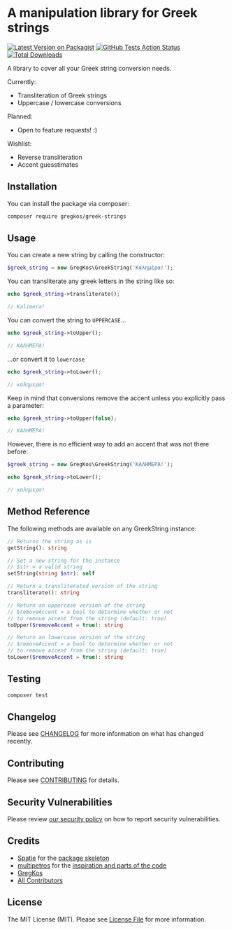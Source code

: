 # A manipulation library for Greek strings

[![Latest Version on Packagist](https://img.shields.io/packagist/v/gregkos/greek-strings.svg?style=flat-square)](https://packagist.org/packages/gregkos/greek-strings)
[![GitHub Tests Action Status](https://img.shields.io/github/actions/workflow/status/gregkos/greek-strings/run-tests.yml?branch=master&label=tests)](https://github.com/gregkos/greek-strings/actions?query=workflow%3ATests+branch%3Amaster)
[![Total Downloads](https://img.shields.io/packagist/dt/gregkos/greek-strings.svg?style=flat-square)](https://packagist.org/packages/gregkos/greek-strings)


A library to cover all your Greek string conversion needs.

Currently:
* Transliteration of Greek strings
* Uppercase / lowercase conversions

Planned:
* Open to feature requests! :)

Wishlist:
* Reverse transliteration
* Accent guesstimates

## Installation

You can install the package via composer:

```bash
composer require gregkos/greek-strings
```

## Usage

You can create a new string by calling the constructor:

```php
$greek_string = new GregKos\GreekString('Καλημέρα!');
```

You can transliterate any greek letters in the string like so:

```php
echo $greek_string->transliterate();

// Kalimera!
```

You can convert the string to `UPPERCASE`...

```php
echo $greek_string->toUpper();

// ΚΑΛΗΜΕΡΑ!
```

...or convert it to `lowercase`

```php
echo $greek_string->toLower();

// καλημερα!
```

Keep in mind that conversions remove the accent unless you explicitly pass a parameter:

```php
echo $greek_string->toUpper(false);

// ΚΑΛΗΜΈΡΑ!
```

However, there is no efficient way to add an accent that was not there before:

```php
$greek_string = new GregKos\GreekString('ΚΑΛΗΜΕΡΑ!');

echo $greek_string->toLower();

// καλημερα!
```

## Method Reference

The following methods are available on any GreekString instance:

```php
// Returns the string as is
getString(): string

// Set a new string for the instance
// $str = a valid string
setString(string $str): self

// Return a transliterated version of the string
transliterate(): string

// Return an uppercase version of the string
// $removeAccent = a bool to determine whether or not
// to remove accent from the string (default: true)
toUpper($removeAccent = true): string

// Return an lowercase version of the string
// $removeAccent = a bool to determine whether or not
// to remove accent from the string (default: true)
toLower($removeAccent = true): string
```

## Testing

```bash
composer test
```

## Changelog

Please see [CHANGELOG](CHANGELOG.md) for more information on what has changed recently.

## Contributing

Please see [CONTRIBUTING](.github/CONTRIBUTING.md) for details.

## Security Vulnerabilities

Please review [our security policy](../../security/policy) on how to report security vulnerabilities.

## Credits

- [Spatie](https://spatie.be) for the [package skeleton](https://github.com/spatie/package-skeleton-php)
- [multipetros](https://github.com/multipetros) for the [inspiration and parts of the code](https://github.com/multipetros/ElStr.class.php)
- [GregKos](https://github.com/gregkos)
- [All Contributors](../../contributors)

## License

The MIT License (MIT). Please see [License File](LICENSE.md) for more information.
